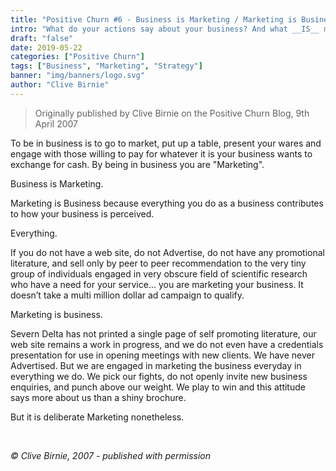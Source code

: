 ```yaml
---
title: "Positive Churn #6 - Business is Marketing / Marketing is Business"
intro: "What do your actions say about your business? And what __IS__ marketing, anyway? Clive Birnie of Positive Churn argues that every decision and action communicates and is therefore __Marketing__."
draft: "false"
date: 2019-05-22
categories: ["Positive Churn"]
tags: ["Business", "Marketing", "Strategy"]
banner: "img/banners/logo.svg"
author: "Clive Birnie"
---
```

> Originally published by Clive Birnie on the Positive Churn Blog, 9th April 2007

To be in business is to go to market, put up a table, present your wares and engage with those willing to pay for whatever it is your business wants to exchange for cash. By being in business you are "Marketing".

Business is Marketing.

Marketing is Business because everything you do as a business contributes to how your business is perceived.

Everything.

If you do not have a web site, do not Advertise, do not have any promotional literature, and sell only by peer to peer recommendation to the very tiny group of individuals engaged in very obscure field of scientific research who have a need for your service... you are marketing your business. It doesn’t take a multi million dollar ad campaign to qualify.

Marketing is business.

Severn Delta has not printed a single page of self promoting literature, our web site remains a work in progress, and we do not even have a credentials presentation for use in opening meetings with new clients. We have never Advertised. But we are engaged in marketing the business everyday in everything we do. We pick our fights, do not openly invite new business enquiries, and punch above our weight. We play to win and this attitude says more about us than a shiny brochure.

But it is deliberate Marketing nonetheless.

<br>

*&copy; Clive Birnie, 2007 - published with permission*